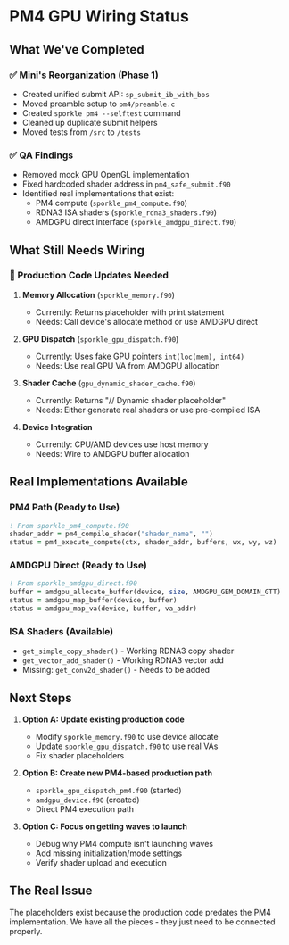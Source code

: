 # PM4 GPU Wiring Status

## What We've Completed

### ✅ Mini's Reorganization (Phase 1)
- Created unified submit API: `sp_submit_ib_with_bos`
- Moved preamble setup to `pm4/preamble.c`
- Created `sporkle pm4 --selftest` command
- Cleaned up duplicate submit helpers
- Moved tests from `/src` to `/tests`

### ✅ QA Findings
- Removed mock GPU OpenGL implementation
- Fixed hardcoded shader address in `pm4_safe_submit.f90`
- Identified real implementations that exist:
  - PM4 compute (`sporkle_pm4_compute.f90`)
  - RDNA3 ISA shaders (`sporkle_rdna3_shaders.f90`)
  - AMDGPU direct interface (`sporkle_amdgpu_direct.f90`)

## What Still Needs Wiring

### 🔧 Production Code Updates Needed

1. **Memory Allocation** (`sporkle_memory.f90`)
   - Currently: Returns placeholder with print statement
   - Needs: Call device's allocate method or use AMDGPU direct

2. **GPU Dispatch** (`sporkle_gpu_dispatch.f90`)
   - Currently: Uses fake GPU pointers `int(loc(mem), int64)`
   - Needs: Use real GPU VA from AMDGPU allocation

3. **Shader Cache** (`gpu_dynamic_shader_cache.f90`)
   - Currently: Returns "// Dynamic shader placeholder"
   - Needs: Either generate real shaders or use pre-compiled ISA

4. **Device Integration**
   - Currently: CPU/AMD devices use host memory
   - Needs: Wire to AMDGPU buffer allocation

## Real Implementations Available

### PM4 Path (Ready to Use)
```fortran
! From sporkle_pm4_compute.f90
shader_addr = pm4_compile_shader("shader_name", "")
status = pm4_execute_compute(ctx, shader_addr, buffers, wx, wy, wz)
```

### AMDGPU Direct (Ready to Use)
```fortran
! From sporkle_amdgpu_direct.f90
buffer = amdgpu_allocate_buffer(device, size, AMDGPU_GEM_DOMAIN_GTT)
status = amdgpu_map_buffer(device, buffer)
status = amdgpu_map_va(device, buffer, va_addr)
```

### ISA Shaders (Available)
- `get_simple_copy_shader()` - Working RDNA3 copy shader
- `get_vector_add_shader()` - Working RDNA3 vector add
- Missing: `get_conv2d_shader()` - Needs to be added

## Next Steps

1. **Option A: Update existing production code**
   - Modify `sporkle_memory.f90` to use device allocate
   - Update `sporkle_gpu_dispatch.f90` to use real VAs
   - Fix shader placeholders

2. **Option B: Create new PM4-based production path**
   - `sporkle_gpu_dispatch_pm4.f90` (started)
   - `amdgpu_device.f90` (created)
   - Direct PM4 execution path

3. **Option C: Focus on getting waves to launch**
   - Debug why PM4 compute isn't launching waves
   - Add missing initialization/mode settings
   - Verify shader upload and execution

## The Real Issue

The placeholders exist because the production code predates the PM4 implementation. We have all the pieces - they just need to be connected properly.